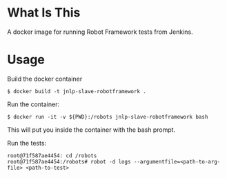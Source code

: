 # What Is This

A docker image for running Robot Framework tests from Jenkins.

# Usage

Build the docker container

```
$ docker build -t jnlp-slave-robotframework .
```

Run the container:

```
$ docker run -it -v ${PWD}:/robots jnlp-slave-robotframework bash
```

This will put you inside the container with the bash prompt.

Run the tests:
```
root@71f587ae4454: cd /robots
root@71f587ae4454:/robots# robot -d logs --argumentfile=<path-to-arg-file> <path-to-test>
```